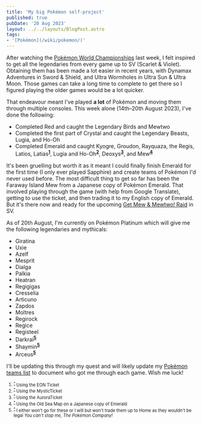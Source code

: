 ```yaml
---
title: 'My big Pokémon self-project'
published: true
pubDate: '20 Aug 2023'
layout: ../../layouts/BlogPost.astro
tags:
- '[Pokémon](/wiki/pokemon/)'
---
```


After watching the [Pokémon World Championships](https://worlds.pokemon.com/en-us/) last week, I felt inspired to get all the legendaries from every game up to SV (Scarlet & Violet). Obtaining them has been made a lot easier in recent years, with Dynamax Adventures in Sword & Shield, and Ultra Wormholes in Ultra Sun & Ultra Moon. Those games can take a long time to complete to get there so I figured playing the older games would be a lot quicker.

That endeavour meant I've played **a lot** of Pokémon and moving them through multiple consoles. This week alone (14th&ndash;20th August 2023), I've done the following:

* Completed Red and caught the Legendary Birds and Mewtwo
* Completed the first part of Crystal and caught the Legendary Beasts, Lugia, and Ho-Oh
* Completed Emerald and caught Kyogre, Groudon, Rayquaza, the Regis, Latios, Latias<sup id="latias_ref"><a href="#latias">**1**</a></sup>, Lugia and Ho-Oh<sup id="lugia-ho-oh_ref"><a href="#lugia-ho-oh">**2**</a></sup>, Deoxys<sup id="deoxys_ref"><a href="#deoxys">**3**</a></sup>, and Mew<sup id="mew_ref"><a href="#mew">**4**</a></sup>

It's been gruelling but worth it as it meant I could finally finish Emerald for the first time (I only ever played Sapphire) and create teams of Pokémon I'd never used before. The most difficult thing to get so far has been the Faraway Island Mew from a Japanese copy of Pokémon Emerald. That involved playing through the game (with help from Google Translate), getting to use the ticket, and then trading it to my English copy of Emerald. But it's there now and ready for the upcoming [Get Mew & Mewtwo! Raid](https://scarletviolet.pokemon.com/en-gb/get-mew-mewtwo/) in SV.

As of 20th August, I'm currently on Pokémon Platinum which will give me the following legendaries and mythicals:

* Giratina
* Uxie
* Azelf
* Mesprit
* Dialga
* Palkia
* Heatran
* Regigigas
* Cresselia
* Articuno
* Zapdos
* Moltres
* Regirock
* Regice
* Registeel
* Darkrai<sup id="gen4_mythical_ref"><a href="#gen4_mythicals">**5**</a></sup>
* Shaymin<sup id="gen4_mythical_ref"><a href="#gen4_mythicals">**5**</a></sup>
* Arceus<sup id="gen4_mythical_ref"><a href="#gen4_mythicals">**5**</a></sup>

I'll be updating this through my quest and will likely update my [Pokémon teams list](/my-pokemon-teams/) to document who got me through each game. Wish me luck!

<ol style="font-size:80%;">
	<li>
		<sup id="latias">
		<a href="#latias_ref"><strong>^</strong></a>
		</sup> Using the EON Ticket
	</li>
	<li>
		<sup id="lugia-ho-oh">
		<a href="#lugia-ho-oh_ref"><strong>^</strong></a>
		</sup> Using the MysticTicket</li>
	<li>
		<sup id="deoxys">
			<a href="#deoxys_ref"><strong>^</strong></a>
		</sup> Using the AuroraTicket</li>
	<li>
		<sup id="mew">
			<a href="#mew_ref"><strong>^</strong></a>
		</sup> Using the Old Sea Map on a Japanese copy of Emerald
	</li>
	<li>
		<sup id="gen4_mythical">
			<a href="#gen4_mythical_ref"><strong>^</strong></a>
		</sup> I either won't go for these or I will but won't trade them up to Home as they wouldn't be legal <em>You can't stop me, The Pokémon Company!</em>
	</li>
</ol>
